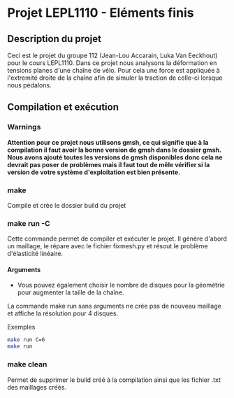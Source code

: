 # Projet LEPL1110 - Eléments finis
## Description du projet
Ceci est le projet du groupe 112 (Jean-Lou Accarain, Luka Van Eeckhout) pour le cours LEPL1110.
Dans ce projet nous analysons la déformation en tensions planes d'une chaîne de vélo. Pour cela une force est appliquée à l'extremité droite de la chaîne afin de simuler la traction de celle-ci lorsque nous pédalons.


## Compilation et exécution
### Warnings
**Attention pour ce projet nous utilisons gmsh, ce qui signifie que à la compilation il faut avoir la bonne version de gmsh dans le dossier gmsh. Nous avons ajouté toutes les versions de gmsh disponibles donc cela ne devrait pas poser de problèmes mais il faut tout de mêle vérifier si la version de votre système d'exploitation est bien présente.**

### make
Compile et crée le dossier build du projet

### make run -C 
Cette commande permet de compiler et exécuter le projet. Il génère d'abord un maillage, le répare avec le fichier fixmesh.py et résout le problème d'élasticité linéaire. 
#### Arguments

- Vous pouvez également choisir le nombre de disques pour la géométrie pour augmenter la taille de la chaîne. 

La commande make run sans arguments ne crée pas de nouveau maillage et affiche la résolution pour 4 disques.

Exemples
```bash
make run C=6
make run
````


### make clean
Permet de supprimer le build créé à la compilation ainsi que les fichier .txt des maillages créés.
